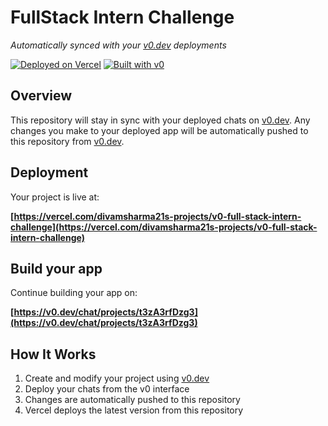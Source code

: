 # FullStack Intern Challenge

*Automatically synced with your [v0.dev](https://v0.dev) deployments*

[![Deployed on Vercel](https://img.shields.io/badge/Deployed%20on-Vercel-black?style=for-the-badge&logo=vercel)](https://vercel.com/divamsharma21s-projects/v0-full-stack-intern-challenge)
[![Built with v0](https://img.shields.io/badge/Built%20with-v0.dev-black?style=for-the-badge)](https://v0.dev/chat/projects/t3zA3rfDzg3)

## Overview

This repository will stay in sync with your deployed chats on [v0.dev](https://v0.dev).
Any changes you make to your deployed app will be automatically pushed to this repository from [v0.dev](https://v0.dev).

## Deployment

Your project is live at:

**[https://vercel.com/divamsharma21s-projects/v0-full-stack-intern-challenge](https://vercel.com/divamsharma21s-projects/v0-full-stack-intern-challenge)**

## Build your app

Continue building your app on:

**[https://v0.dev/chat/projects/t3zA3rfDzg3](https://v0.dev/chat/projects/t3zA3rfDzg3)**

## How It Works

1. Create and modify your project using [v0.dev](https://v0.dev)
2. Deploy your chats from the v0 interface
3. Changes are automatically pushed to this repository
4. Vercel deploys the latest version from this repository